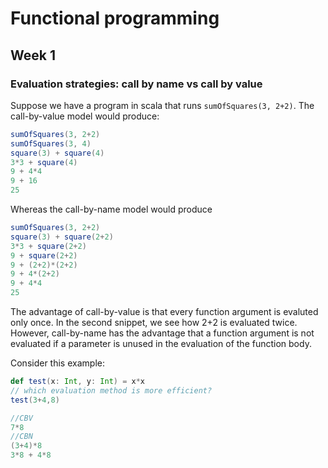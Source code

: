 # Functional programming 

## Week 1

### Evaluation strategies: **call by name** vs **call by value**

Suppose we have a program in scala that runs `sumOfSquares(3, 2+2)`. The call-by-value model would produce:
```scala
sumOfSquares(3, 2+2)
sumOfSquares(3, 4)
square(3) + square(4)
3*3 + square(4)
9 + 4*4
9 + 16
25
```
Whereas the call-by-name model would produce 
```scala
sumOfSquares(3, 2+2)
square(3) + square(2+2)
3*3 + square(2+2)
9 + square(2+2)
9 + (2+2)*(2+2)
9 + 4*(2+2)
9 + 4*4
25
```

The advantage of call-by-value is that every function argument is evaluted only once. In the second snippet, we see how 2+2 is evaluated twice. However, call-by-name has the advantage that a function argument is not evaluated if a parameter is unused in the evaluation of the function body. 

Consider this example:
```scala
def test(x: Int, y: Int) = x*x
// which evaluation method is more efficient?
test(3+4,8)

//CBV
7*8
//CBN
(3+4)*8
3*8 + 4*8
```



